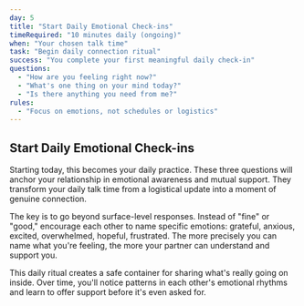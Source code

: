 ```yaml
---
day: 5
title: "Start Daily Emotional Check-ins"
timeRequired: "10 minutes daily (ongoing)"
when: "Your chosen talk time"
task: "Begin daily connection ritual"
success: "You complete your first meaningful daily check-in"
questions:
  - "How are you feeling right now?"
  - "What's one thing on your mind today?"
  - "Is there anything you need from me?"
rules:
  - "Focus on emotions, not schedules or logistics"
---
```


## Start Daily Emotional Check-ins

Starting today, this becomes your daily practice. These three questions will anchor your relationship in emotional awareness and mutual support. They transform your daily talk time from a logistical update into a moment of genuine connection.

The key is to go beyond surface-level responses. Instead of "fine" or "good," encourage each other to name specific emotions: grateful, anxious, excited, overwhelmed, hopeful, frustrated. The more precisely you can name what you're feeling, the more your partner can understand and support you.

This daily ritual creates a safe container for sharing what's really going on inside. Over time, you'll notice patterns in each other's emotional rhythms and learn to offer support before it's even asked for.
